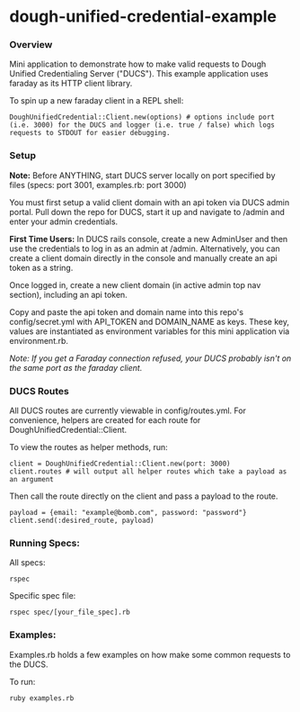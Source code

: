 dough-unified-credential-example
================================

### Overview

Mini application to demonstrate how to make valid requests to Dough Unified Credentialing Server ("DUCS"). This example application uses faraday as its HTTP client library.

To spin up a new faraday client in a REPL shell:

```
DoughUnifiedCredential::Client.new(options) # options include port (i.e. 3000) for the DUCS and logger (i.e. true / false) which logs requests to STDOUT for easier debugging.
```

### Setup

**Note:** Before ANYTHING, start DUCS server locally on port specified by files (specs: port 3001, examples.rb: port 3000)

You must first setup a valid client domain with an api token via DUCS admin portal. Pull down the repo for DUCS, start it up and navigate to /admin and enter your admin credentials.

**First Time Users:** In DUCS rails console, create a new AdminUser and then use the credentials to log in as an admin at /admin. Alternatively, you can create a client domain directly in the console and manually create an api token as a string.

Once logged in, create a new client domain (in active admin top nav section), including an api token.

Copy and paste the api token and domain name into this repo's config/secret.yml with API_TOKEN and DOMAIN_NAME as keys. These key, values are instantiated as environment variables for this mini application via environment.rb.

*Note: If you get a Faraday connection refused, your DUCS probably isn't on the same port as the faraday client.*

### DUCS Routes

All DUCS routes are currently viewable in config/routes.yml. For convenience, helpers are created for each route for DoughUnifiedCredential::Client.

To view the routes as helper methods, run:

```
client = DoughUnifiedCredential::Client.new(port: 3000)
client.routes # will output all helper routes which take a payload as an argument
```

Then call the route directly on the client and pass a payload to the route.

```
payload = {email: "example@bomb.com", password: "password"}
client.send(:desired_route, payload)
```

### Running Specs:

All specs:

```
rspec
```

Specific spec file:

```
rspec spec/[your_file_spec].rb
```

### Examples:

Examples.rb holds a few examples on how make some common requests to the DUCS.

To run:

```
ruby examples.rb
```
